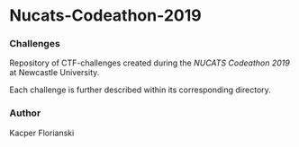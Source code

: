 # Nucats-Codeathon-2019

### Challenges

Repository of CTF-challenges created during the *NUCATS Codeathon 2019* at Newcastle University.

Each challenge is further described within its corresponding directory.

### Author

Kacper Florianski
